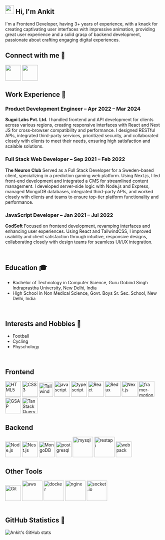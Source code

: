 
## <img src="https://media.giphy.com/media/hvRJCLFzcasrR4ia7z/giphy.gif" width="28px" height="28px"> Hi, I'm Ankit
I'm a Frontend Developer, having 3+ years of experience, with a knack for creating captivating user interfaces with impressive animation, providing great user experience and a solid grasp of backend development, passionate about crafting engaging digital experiences.

## Connect with me 🤝
<a href="https://www.instagram.com/ankit_628792/" target="_blank" rel="noopener noreferrer"><img src="https://img.icons8.com/fluent/2x/instagram-new.png" width="50" /></a>
<a href="https://www.linkedin.com/in/ankit628792" target="_blank" rel="noopener noreferrer"><img src="https://img.icons8.com/fluent/2x/linkedin.png" width="50" /></a>


## Work Experience 💼

### Product Development Engineer – Apr 2022 – Mar 2024
**Sugoi Labs Pvt. Ltd.** 
I handled frontend and API development for clients across various regions, creating responsive interfaces with React and Next JS for cross-browser compatibility and performance. I designed RESTful APIs, integrated third-party services, prioritized security, and collaborated closely with clients to meet their needs, ensuring high satisfaction and scalable solutions.

### Full Stack Web Developer – Sep 2021 – Feb 2022
**The Neuron Club**
Served as a Full Stack Developer for a Sweden-based client, specializing in a prediction gaming web platform. Using Next.js, I led front-end development and integrated a CMS for streamlined content management. I developed server-side logic with Node.js and Express, managed MongoDB databases, integrated third-party APIs, and worked closely with clients and teams to ensure top-tier platform functionality and performance.

### JavaScript Developer – Jan 2021 – Jul 2022
**CodSoft**
Focused on frontend development, revamping interfaces and enhancing user experiences. Using React and TailwindCSS, I improved usability and client satisfaction through intuitive, responsive designs, collaborating closely with design teams for seamless UI/UX integration.

<br>

## Education 🎓

- Bachelor of Technology in Computer Science, Guru Gobind Singh Indraprastha University, New Delhi, India
- High School in Non Medical Science, Govt. Boys Sr. Sec. School, New Delhi, India

<br>

## Interests and Hobbies 🌟

- Football
- Cycling
- Physchology

<br>

## Frontend
<div>
    <img src="https://profilinator.rishav.dev/skills-assets/html5-original-wordmark.svg" alt="HTML5" title="HTML5" height="50" />
    <img src="https://profilinator.rishav.dev/skills-assets/css3-original-wordmark.svg" alt="CSS3" title="CSS3" height="50" />
    <img src="https://uxwing.com/wp-content/themes/uxwing/download/brands-and-social-media/tailwind-css-icon.png" alt="Tailwind" title="TailwindCSS" height="45" />
    <img src="https://cdn.iconscout.com/icon/free/png-512/free-javascript-3521515-2945018.png" alt="javascript" title="JavaScript" height="50" />
    <img src="https://cdn.iconscout.com/icon/free/png-512/free-typescript-3521774-2945272.png" alt="typescript" title="TypeScript" height="50" />
    <img src="https://profilinator.rishav.dev/skills-assets/react-original-wordmark.svg" alt="React" title="React.js" height="50" />
    <img src="https://profilinator.rishav.dev/skills-assets/redux-original.svg" alt="Redux" title="Redux" height="50" />
    <img src="https://d2nir1j4sou8ez.cloudfront.net/wp-content/uploads/2021/12/nextjs-boilerplate-logo.png" title="Next.js" alt="Next.js" height="50" />
    <img src="https://cdn.iconscout.com/icon/free/png-512/free-framer-7662225-6297161.png" alt="framer-motion" title="Framer Motion" height="50" />
    <img src="https://cdn.worldvectorlogo.com/logos/gsap-greensock.svg" alt="GSAP" title="GSAP (GreenSock Animation Platform)" height="50" />
    <img src="https://seeklogo.com/images/R/react-query-logo-1340EA4CE9-seeklogo.com.png" alt="TanStack Query" title="TanStack Query" height="50" />

</div>


## Backend
<div align="left">
    <div align="left">
        <img src="https://profilinator.rishav.dev/skills-assets/nodejs-original-wordmark.svg" title="Node.js" alt="Node.js" height="50" />
        <img src="https://docs.nestjs.com/assets/logo-small-gradient.svg" title="Nest.js" alt="Nest.js" height="50" />
        <img src="https://profilinator.rishav.dev/skills-assets/mongodb-original-wordmark.svg" title="MongoDB" alt="MongoDB" height="50" />
        <img src="https://cdn.iconscout.com/icon/free/png-512/free-postgresql-11-1175122.png" title="PostgreSQL" alt="postgresql" height="50" />
        <img src="https://techstack-generator.vercel.app/mysql-icon.svg" alt="mysql" title="MySQL" width="65" height="65" />
        <img src="https://techstack-generator.vercel.app/restapi-icon.svg" alt="restapi" title="REST API" width="65" height="65" />
        <img src="https://techstack-generator.vercel.app/webpack-icon.svg" alt="webpack" title="Webpack" width="50" height="50" />
    </div>
</div>

## Other Tools
<div align="left">
    <img src="https://profilinator.rishav.dev/skills-assets/git-scm-icon.svg" alt="Git" title="GIT" height="50" />
    <img src="https://techstack-generator.vercel.app/aws-icon.svg" alt="aws" title="AWS" width="65" height="65" />
    <img src="https://techstack-generator.vercel.app/docker-icon.svg" alt="docker" title="Docker" width="65" height="65" />
    <img src="https://techstack-generator.vercel.app/nginx-icon.svg" alt="nginx" title="NGINX" width="65" height="65" />
    <img src="https://cdn.iconscout.com/icon/free/png-512/free-socket-54-282608.png" alt="socket.io" title="socket.io" width="65" height="65" />
</div>


<br>

## GitHub Statistics 🚀

![Ankit's GitHub stats](https://github-readme-stats.vercel.app/api?username=Ankit628792&show_icons=true)
